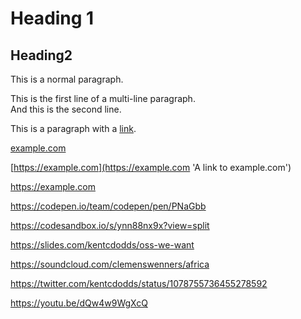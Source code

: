 # Heading 1

## Heading2

This is a normal paragraph.

This is the first line of a multi-line paragraph.  
And this is the second line.

This is a paragraph with a [link](https://example.com).

[example.com](https://example.com)

[https://example.com](https://example.com 'A link to example.com')

<https://example.com>

https://codepen.io/team/codepen/pen/PNaGbb

https://codesandbox.io/s/ynn88nx9x?view=split

https://slides.com/kentcdodds/oss-we-want

https://soundcloud.com/clemenswenners/africa

https://twitter.com/kentcdodds/status/1078755736455278592

https://youtu.be/dQw4w9WgXcQ
